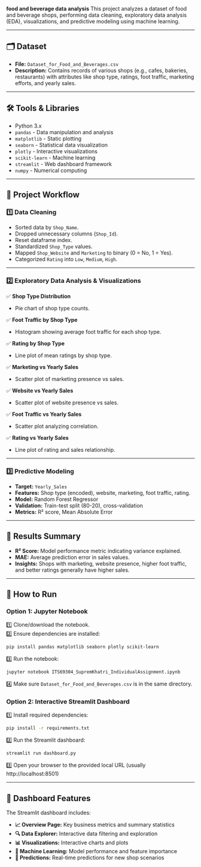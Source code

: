 **food and beverage data analysis**
This project analyzes a dataset of food and beverage shops, performing data cleaning, exploratory data analysis (EDA), visualizations, and predictive modeling using machine learning.

---

## 🗂️ Dataset

- **File:** `Dataset_for_Food_and_Beverages.csv`
- **Description:** Contains records of various shops (e.g., cafes, bakeries, restaurants) with attributes like shop type, ratings, foot traffic, marketing efforts, and yearly sales.

---

## 🛠️ Tools & Libraries

- Python 3.x
- `pandas` - Data manipulation and analysis
- `matplotlib` - Static plotting
- `seaborn` - Statistical data visualization
- `plotly` - Interactive visualizations
- `scikit-learn` - Machine learning
- `streamlit` - Web dashboard framework
- `numpy` - Numerical computing

---
## 📌 Project Workflow

### 1️⃣ Data Cleaning

- Sorted data by `Shop_Name`.
- Dropped unnecessary columns (`Shop_Id`).
- Reset dataframe index.
- Standardized `Shop_Type` values.
- Mapped `Shop_Website` and `Marketing` to binary (0 = No, 1 = Yes).
- Categorized `Rating` into `Low`, `Medium`, `High`.

---
### 2️⃣ Exploratory Data Analysis & Visualizations

✅ **Shop Type Distribution**  
- Pie chart of shop type counts.

✅ **Foot Traffic by Shop Type**  
- Histogram showing average foot traffic for each shop type.

✅ **Rating by Shop Type**  
- Line plot of mean ratings by shop type.

✅ **Marketing vs Yearly Sales**  
- Scatter plot of marketing presence vs sales.

✅ **Website vs Yearly Sales**  
- Scatter plot of website presence vs sales.

✅ **Foot Traffic vs Yearly Sales**  
- Scatter plot analyzing correlation.

✅ **Rating vs Yearly Sales**  
- Line plot of rating and sales relationship.

---
### 3️⃣ Predictive Modeling

- **Target:** `Yearly_Sales`
- **Features:** Shop type (encoded), website, marketing, foot traffic, rating.
- **Model:** Random Forest Regressor
- **Validation:** Train-test split (80-20), cross-validation
- **Metrics:** R² score, Mean Absolute Error

---

## 📝 Results Summary

- **R² Score:** Model performance metric indicating variance explained.
- **MAE:** Average prediction error in sales values.
- **Insights:** Shops with marketing, website presence, higher foot traffic, and better ratings generally have higher sales.

---

## 🚀 How to Run

### Option 1: Jupyter Notebook
1️⃣ Clone/download the notebook.  
2️⃣ Ensure dependencies are installed:
```bash
pip install pandas matplotlib seaborn plotly scikit-learn
```
3️⃣ Run the notebook:
```bash
jupyter notebook ITS69304_SupremKhatri_IndividualAssignment.ipynb
```
4️⃣ Make sure `Dataset_for_Food_and_Beverages.csv` is in the same directory.

### Option 2: Interactive Streamlit Dashboard
1️⃣ Install required dependencies:
```bash
pip install -r requirements.txt
```
2️⃣ Run the Streamlit dashboard:
```bash
streamlit run dashboard.py
```
3️⃣ Open your browser to the provided local URL (usually http://localhost:8501)

---

## 🎯 Dashboard Features

The Streamlit dashboard includes:
- **📈 Overview Page:** Key business metrics and summary statistics
- **🔍 Data Explorer:** Interactive data filtering and exploration
- **📊 Visualizations:** Interactive charts and plots
- **🤖 Machine Learning:** Model performance and feature importance
- **🔮 Predictions:** Real-time predictions for new shop scenarios


